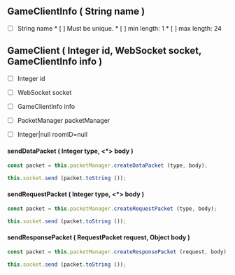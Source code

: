 ## GameClientInfo ( String name )

* [ ]  String name
       * [ ]  Must be unique.
       * [ ]  min length: 1
       * [ ]  max length: 24


## GameClient ( Integer id, WebSocket socket, GameClientInfo info )

* [ ]  Integer id
* [ ]  WebSocket socket
* [ ]  GameClientInfo info
* [ ]  PacketManager packetManager
* [ ]  Integer|null roomID=null


#### sendDataPacket ( Integer type, <\*> body )

```js
const packet = this.packetManager.createDataPacket (type, body);

this.socket.send (packet.toString ());
```


#### sendRequestPacket ( Integer type, <\*> body )

```js
const packet = this.packetManager.createRequestPacket (type, body);

this.socket.send (packet.toString ());
```


#### sendResponsePacket ( RequestPacket request, Object body )

```js
const packet = this.packetManager.createResponsePacket (request, body);

this.socket.send (packet.toString ());
```
